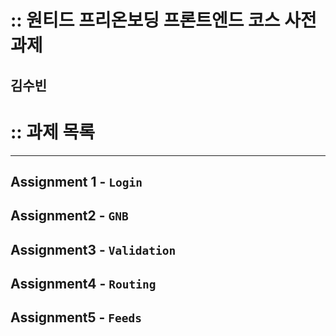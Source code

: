 # :: 원티드 프리온보딩 프론트엔드 코스 사전과제

## 김수빈

# :: 과제 목록

---

## Assignment 1 - `Login`

## Assignment2 - `GNB`

## Assignment3 - `Validation`

## Assignment4 - `Routing`

## Assignment5 - `Feeds`
